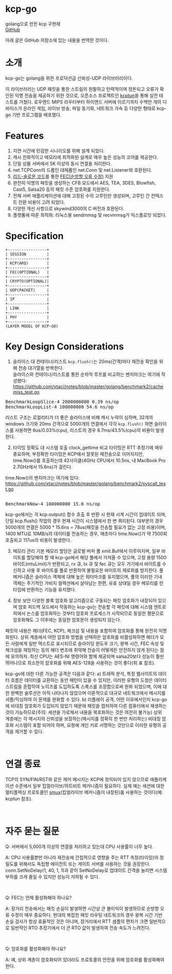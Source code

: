 # kcp-go
golang으로 만든 kcp 구현체   
[GitHub](https://github.com/xtaci/kcp-go )  
  
아래 글은 GitHub 저장소에 있는 내용을 번역한 것이다.  

# 소개
kcp-go는 golang을 위한 프로덕션급 신뢰성-UDP 라이브러리이다.  
  
이 라이브러리는 UDP 패킷을 통한 스트림의 원활하고 탄력적이며 정돈되고 오류가 확인된 익명 전송을 제공하기 위한 것으로,  오픈소스 프로젝트인 [kcptun](https://github.com/xtaci/kcptun )을 통해 실전 테스트를 거쳤다. 로우엔드 MIPS 라우터부터 하이엔드 서버에 이르기까지 수백만 개의 디바이스가 온라인 게임, 라이브 방송, 파일 동기화, 네트워크 가속 등 다양한 형태로 kcp-go 기반 프로그램을 배포했다.
    

# Features  
1. 지연 시간에 민감한 시나리오를 위해 설계 되었다.
2. 캐시 친화적이고 메모리에 최적화된 설계로 매우 높은 성능의 코어를 제공한다.  
3. 단일 상품 서버에서 5K 이상의 동시 연결을 처리한다.  
4. net.TCPConn의 드롭인 대체품인 net.Conn 및 net.Listener와 호환된다.
5. [리드-솔로몬 코드](https://en.wikipedia.org/wiki/Reed%E2%80%93Solomon_error_correction )를 통한 [FEC(순방향 오류 수정)](https://en.wikipedia.org/wiki/Forward_error_correction) 지원
6. 완전히 익명의 패킷을 생성하는 CFB 모드에서 AES, TEA, 3DES, Blowfish, Cast5, Salsa20 등의 패킷 수준 암호화를 지원한다.  
7. 전체 서버 애플리케이션에 대해 고정된 수의 고루틴만 생성되며, 고루틴 간 컨텍스트 전환 비용이 고려 되었다.
8. 다양한 개선 사항으로 skywind3000의 C 버전과 호환된다.
9. 플랫폼에 따른 최적화: 리눅스용 sendmmsg 및 recvmmsg가 익스플로잇 되었다. 


# Specification 
```
+-----------------+
| SESSION         |
+-----------------+
| KCP(ARQ)        |
+-----------------+
| FEC(OPTIONAL)   |
+-----------------+
| CRYPTO(OPTIONAL)|
+-----------------+
| UDP(PACKET)     |
+-----------------+
| IP              |
+-----------------+
| LINK            |
+-----------------+
| PHY             |
+-----------------+
(LAYER MODEL OF KCP-GO)
```  


# Key Design Considerations
1. 슬라이스 대 컨테이너/리스트
`kcp.flush()`는 20ms(간격)마다 재전송 확인을 위해 전송 대기열을 반복한다.  
슬라이스와 컨테이너/리스트를 통한 순차적 루프를 비교하는 벤치마크는 여기에 작성했다:  
https://github.com/xtaci/notes/blob/master/golang/benchmark2/cachemiss_test.go  
<pre>
BenchmarkLoopSlice-4 2000000000 0.39 ns/op
BenchmarkLoopList-4 100000000 54.6 ns/op
</pre>  
  
리스트 구조는 로컬리티가 더 좋은 슬라이스에 비해 캐시 누락이 심하며, 32개의 windows 크기와 20ms 간격으로 5000개의 연결에서 각각 `kcp.flush()` 하면 슬라이스를 사용하면 6us/0.03%(cpu), 리스트의 경우 8.7ms/43.5%(cpu)의 비용이 발생한다.  


2. 타이밍 정확도 대 시스템 호출 clock_gettime 비교
타이밍은 RTT 추정기에 매우 중요하며, 부정확한 타이밍은 KCP에서 잘못된 재전송으로 이어지지만, time.Now()를 호출하는데 42사이클(4GHz CPU에서 10.5ns, 내 MacBook Pro 2.7GHz에서 15.6ns)가 걸린다.  
  
time.Now()의 벤치마크는 여기에 있다:  
https://github.com/xtaci/notes/blob/master/golang/benchmark2/syscall_test.go  
<pre>  
BenchmarkNow-4 100000000 15.6 ns/op
</pre>  
  
kcp-go에서는 각 kcp.output() 함수 호출 후 반환 시 현재 시계 시간이 업데이트 되며, 단일 kcp.flush() 작업의 경우 현재 시간이 시스템에서 한 번 쿼리된다. 대부분의 경우 5000개의 연결은 5000 * 15.6ns = 78us(패킷을 전송할 필요가 없는 고정 비용)이며, 1400 MTU로 10MB/s의 데이터를 전송하는 경우, 매초마다 time.Now()가 약 7500회 호출되고 117us의 비용이 발생한다.
    
3. 메모리 관리
기본 메모리 할당은 글로벌 버퍼 풀 xmit.Buf에서 이루어지며, 일부 바이트를 할당해야 할 때 kcp-go에서 해당 풀에서 가져올 수 있으며, 고정 용량 1500 바이트(mtuLimit)가 반환되고, rx 큐, tx 큐 및 fec 큐는 모두 거기에서 바이트를 수신하고 사용 후 바이트를 풀로 반환하여 불필요한 바이트의 제로화를 방지한다. 풀 메커니즘은 슬라이스 객체에 대해 높은 워터마크를 유지했으며, 풀의 이러한 기내 객체는 주기적인 가비지 컬렉션에서 살아남는 한편, 유휴 상태일 경우 메모리를 런타임에 반환하는 기능을 유지했다.
  
4. 정보 보안
다양한 블록 암호화 알고리즘으로 구동되는 패킷 암호화가 내장되어 있으며 암호 피드백 모드에서 작동하는 kcp-go는 전송할 각 패킷에 대해 시스템 엔트로피에서 논스를 암호화하는 것부터 암호화 프로세스가 시작되므로 동일한 평문으로 암호화해도 그 이후에는 동일한 암호문이 생성되지 않는다.  
  
패킷의 내용은 헤더(FEC, KCP), 체크섬 및 내용을 포함하여 암호화를 통해 완전히 익명화된다. 상위 계층에서 어떤 암호화 방법을 선택하든 암호화를 비활성화하면 헤더가 모든 사람에게 일반 텍스트로 표시되므로 슬라이딩 윈도우 크기, 왕복 시간, FEC 속성 및 체크섬을 재밍하는 등의 헤더 변조에 취약해 전송이 어떻게든 안전하지 않게 된다는 점에 유의하자. 최신 CPU는 AES-NI 명령어와 함께 제공되며 salsa20보다 성능이 훨씬 뛰어나므로 최소한의 암호화를 위해 AES-128을 사용하는 것이 좋다(위 표 참조).  
  
kcp-go에 대한 다른 가능한 공격은 다음과 같다: a) 트래픽 분석, 특정 웹사이트의 데이터 흐름은 데이터를 교환하는 동안 패턴이 있을 수 있지만, 이러한 유형의 도청은 데이터 스트림을 혼합하여 노이즈를 도입하도록 스룩스를 조정함으로써 완화 되었으며, 이에 대한 완벽한 솔루션은 아직 나타나지 않았으며 이론적으로 대규모 네트워크에서 메시지를 셔플/믹싱하여 이 문제를 완화할 수 있다.  b) 리플레이 공격, 어떤 이유에서인지 kcp-go에 비대칭 암호화가 도입되지 않았기 때문에 패킷을 캡처하여 다른 컴퓨터에서 재생하는 것이 가능하므로(주의: 세션을 가로채서 내용을 복호화하는 것은 여전히 불가능) 상위 계층에는 각 메시지의 신뢰성을 보장하는(메시지를 정확히 한 번만 처리하는) 비대칭 암호화 시스템이 포함 되어야 하며, 요청에 개인 키로 서명하는 것만으로 이러한 유형의 공격을 제거할 수 있다.  


<br>  
     
# 연결 종료
TCP의 SYN/FIN/RST와 같은 제어 메시지는 KCP에 정의되어 있지 않으므로 애플리케이션 수준에서 일부 킵얼라이브/하트비트 메커니즘이 필요하다. 실제 예는 세션에 대한 멀티플렉싱 프로토콜인 [smux](https://github.com/xtaci/smux )(킵얼라이브 메커니즘이 내장된)를 사용하는 것이다(예: kcptun 참조).  
  
   
<br>     

# 자주 묻는 질문
Q: 서버에서 5,000개 이상의 연결을 처리하고 있는데 CPU 사용률이 너무 높다.  
  
A: CPU 사용률뿐만 아니라 재전송에 간접적으로 영향을 주는 RTT 측정(타이밍)의 정밀도를 위해서도 독립형 에이전트 또는 게이트 서버를 사용하는 것을 권장한다. conn.SetNoDelay(1, 40, 1, 1)과 같이 SetNoDelay로 업데이트 간격을 늘리면 시스템 부하를 크게 줄일 수 있지만 성능이 저하될 수 있다.  
  
<br> 
     
Q: FEC는 언제 활성화해야 하나요?
  
A: 장거리 전송에서는 패킷 손실이 발생하면 시간상 큰 불이익이 발생하므로 순방향 오류 수정이 매우 중요하다. 현대의 복잡한 패킷 라우팅 네트워크의 경우 왕복 시간 기반 손실 검사가 항상 효율적인 것은 아니며, 장거리에서 RTT 샘플의 편차가 크면 일반적으로 일반적인 RTO 추정기에서 더 큰 RTO 값이 발생하여 전송 속도가 느려진다.
  
<br> 

Q: 암호화를 활성화해야 하나요?

A: 예, 상위 계층이 암호화되어 있더라도 프로토콜의 안전을 위해 암호화를 활성화해야 한다.  